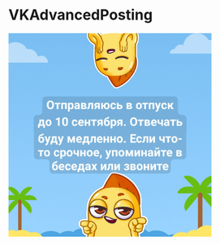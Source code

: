 # VKAdvancedPosting

<img src="https://github.com/androidovshchik/VKAdvancedPosting/blob/master/post.jpg?raw=true" width="400">
